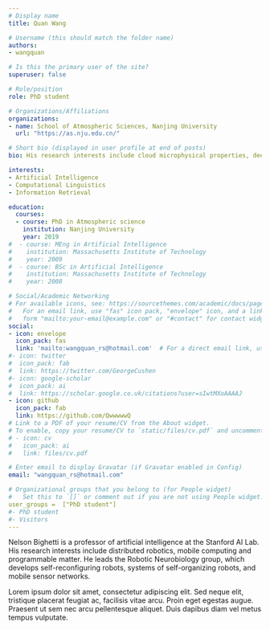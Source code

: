 ```yaml
---
# Display name
title: Quan Wang

# Username (this should match the folder name)
authors:
- wangquan

# Is this the primary user of the site?
superuser: false

# Role/position
role: PhD student

# Organizations/Affiliations
organizations:
- name: School of Atmospheric Sciences, Nanjing University
  url: "https://as.nju.edu.cn/"

# Short bio (displayed in user profile at end of posts)
bio: His research interests include cloud microphysical properties, deep learning.

interests:
- Artificial Intelligence
- Computational Linguistics
- Information Retrieval

education:
  courses:
  - course: PhD in Atmospheric science
    institution: Nanjing University
    year: 2019
#  - course: MEng in Artificial Intelligence
#    institution: Massachusetts Institute of Technology
#    year: 2009
#  - course: BSc in Artificial Intelligence
#    institution: Massachusetts Institute of Technology
#    year: 2008

# Social/Academic Networking
# For available icons, see: https://sourcethemes.com/academic/docs/page-builder/#icons
#   For an email link, use "fas" icon pack, "envelope" icon, and a link in the
#   form "mailto:your-email@example.com" or "#contact" for contact widget.
social:
- icon: envelope
  icon_pack: fas
  link: 'mailto:wangquan_rs@hotmail.com'  # For a direct email link, use "mailto:test@example.org".
#- icon: twitter
#  icon_pack: fab
#  link: https://twitter.com/GeorgeCushen
#- icon: google-scholar
#  icon_pack: ai
#  link: https://scholar.google.co.uk/citations?user=sIwtMXoAAAAJ
- icon: github
  icon_pack: fab
  link: https://github.com/QwwwwwQ
# Link to a PDF of your resume/CV from the About widget.
# To enable, copy your resume/CV to `static/files/cv.pdf` and uncomment the lines below.
# - icon: cv
#   icon_pack: ai
#   link: files/cv.pdf

# Enter email to display Gravatar (if Gravatar enabled in Config)
email: "wangquan_rs@hotmail.com"

# Organizational groups that you belong to (for People widget)
#   Set this to `[]` or comment out if you are not using People widget.
user_groups =  ["PhD student"]
#- PhD student
#- Visitors
---
```


Nelson Bighetti is a professor of artificial intelligence at the Stanford AI Lab. His research interests include distributed robotics, mobile computing and programmable matter. He leads the Robotic Neurobiology group, which develops self-reconfiguring robots, systems of self-organizing robots, and mobile sensor networks.

Lorem ipsum dolor sit amet, consectetur adipiscing elit. Sed neque elit, tristique placerat feugiat ac, facilisis vitae arcu. Proin eget egestas augue. Praesent ut sem nec arcu pellentesque aliquet. Duis dapibus diam vel metus tempus vulputate.
